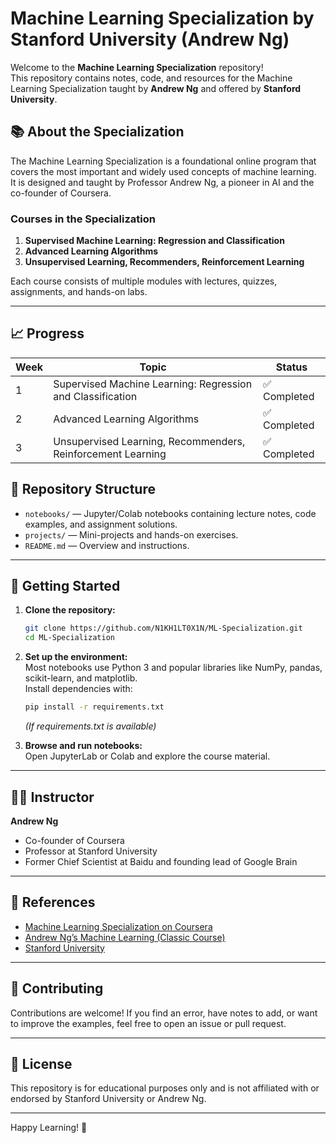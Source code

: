 # Machine Learning Specialization by Stanford University (Andrew Ng)

Welcome to the **Machine Learning Specialization** repository!  
This repository contains notes, code, and resources for the Machine Learning Specialization taught by **Andrew Ng** and offered by **Stanford University**.

## 📚 About the Specialization

The Machine Learning Specialization is a foundational online program that covers the most important and widely used concepts of machine learning.  
It is designed and taught by Professor Andrew Ng, a pioneer in AI and the co-founder of Coursera.

### Courses in the Specialization

1. **Supervised Machine Learning: Regression and Classification**
2. **Advanced Learning Algorithms**
3. **Unsupervised Learning, Recommenders, Reinforcement Learning**

Each course consists of multiple modules with lectures, quizzes, assignments, and hands-on labs.

---

## 📈 Progress

| Week | Topic                                                                                   | Status        |
|------|-----------------------------------------------------------------------------------------|---------------|
| 1    | Supervised Machine Learning: Regression and Classification                              | ✅ Completed    |
| 2    | Advanced Learning Algorithms                                                            | ✅ Completed    |
| 3    | Unsupervised Learning, Recommenders, Reinforcement Learning                             |  ✅ Completed   |

## 📝 Repository Structure

- `notebooks/` &mdash; Jupyter/Colab notebooks containing lecture notes, code examples, and assignment solutions.
- `projects/` &mdash; Mini-projects and hands-on exercises.
- `README.md` &mdash; Overview and instructions.

---

## 🚀 Getting Started

1. **Clone the repository:**
   ```bash
   git clone https://github.com/N1KH1LT0X1N/ML-Specialization.git
   cd ML-Specialization
   ```
2. **Set up the environment:**  
   Most notebooks use Python 3 and popular libraries like NumPy, pandas, scikit-learn, and matplotlib.  
   Install dependencies with:
   ```bash
   pip install -r requirements.txt
   ```
   *(If requirements.txt is available)*

3. **Browse and run notebooks:**  
   Open JupyterLab or Colab and explore the course material.

---

## 🧑‍🏫 Instructor

**Andrew Ng**  
- Co-founder of Coursera
- Professor at Stanford University
- Former Chief Scientist at Baidu and founding lead of Google Brain

---

## 📖 References

- [Machine Learning Specialization on Coursera](https://www.coursera.org/specializations/machine-learning-introduction)
- [Andrew Ng’s Machine Learning (Classic Course)](https://www.coursera.org/learn/machine-learning)
- [Stanford University](https://www.stanford.edu/)

---

## 🤝 Contributing

Contributions are welcome! If you find an error, have notes to add, or want to improve the examples, feel free to open an issue or pull request.

---

## 📜 License

This repository is for educational purposes only and is not affiliated with or endorsed by Stanford University or Andrew Ng.

---

Happy Learning! 🚀
